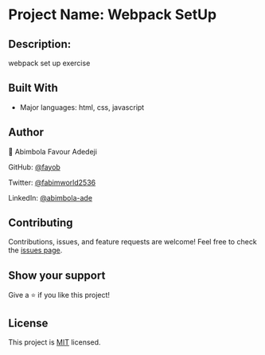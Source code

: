 # Project Name: Webpack SetUp

## Description:

webpack set up exercise

## Built With

- Major languages: html, css, javascript

## Author

👨 Abimbola Favour Adedeji

GitHub: [@fayob](https://github.com/fayob)

Twitter: [@fabimworld2536](https://twitter.com/Fabimworld2536)

LinkedIn: [@abimbola-ade](https://www.linkedin.com/in/abimbola-ade)


## Contributing

Contributions, issues, and feature requests are welcome!
Feel free to check the [issues page]().

## Show your support

Give a ⭐️ if you like this project!

## License

This project is [MIT](#) licensed.
